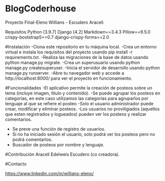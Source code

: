 # BlogCoderhouse
 Proyecto Final-Eleno Willians - Escudero Araceli




Requisitos
Python [3.9.7]
Django [4.2]
Markdown==3.4.3
Pillow==9.5.0
crispy-bootstrap5==0.7
django-crispy-forms==2.0

#Instalación
-Clona este repositorio en tu máquina local.
-Crea un entorno virtual e instala los requisitos del proyecto usando pip install -r requirements.txt.
-Realiza las migraciones de la base de datos usando python manage.py migrate.
-Crea un superusuario usando python manage.py createsuperuser.
-Inicia el servidor de desarrollo usando python manage.py runserver.
-Abre tu navegador web y accede a http://localhost:8000/ para ver el proyecto en funcionamiento.

#Funcionalidades
-El aplicativo permite la creación de posteos sobre un tema (incluye imagen, titulo y contenido).
-Se puede agrupar los posteos en categorías, en este caso utilizamos las categorías para agruparlos por lenguaje al que se refiere el posteo
-Solo el usuario administrador puede crear, modificar y eliminar posteos.
-Los usuarios no proviligiados (aquellos que esten registrados y logueados) pueden ver los posteos y realizar comentarios.
- Se preve una función de registro de usuarios.
- Si no ha iniciado sesión el usuario, solo podrá ver los posteos pero no podrá comentarlos.
- Buscador de posteos por nombre y lenguaje.

#Contribución
Araceli Edelweis Escudero (co creadora).

#Contacto

https://www.linkedin.com/in/willians-eleno/

